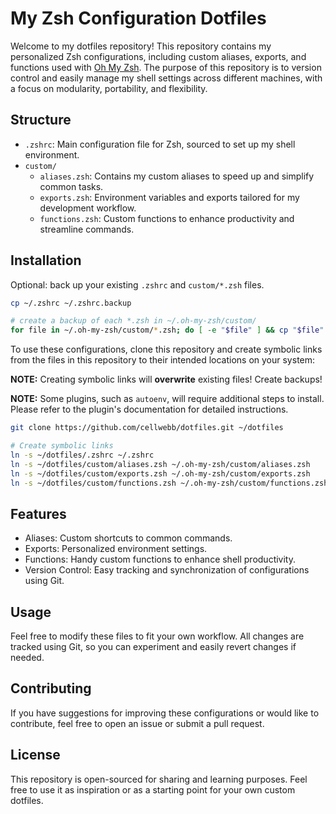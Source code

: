 # My Zsh Configuration Dotfiles

Welcome to my dotfiles repository! This repository contains my personalized Zsh configurations, including custom aliases, exports, and functions used with [Oh My Zsh](https://ohmyz.sh/). The purpose of this repository is to version control and easily manage my shell settings across different machines, with a focus on modularity, portability, and flexibility.

## Structure

- `.zshrc`: Main configuration file for Zsh, sourced to set up my shell environment.
- `custom/`
  - `aliases.zsh`: Contains my custom aliases to speed up and simplify common tasks.
  - `exports.zsh`: Environment variables and exports tailored for my development workflow.
  - `functions.zsh`: Custom functions to enhance productivity and streamline commands.

## Installation

Optional: back up your existing `.zshrc` and `custom/*.zsh` files.

```bash
cp ~/.zshrc ~/.zshrc.backup

# create a backup of each *.zsh in ~/.oh-my-zsh/custom/
for file in ~/.oh-my-zsh/custom/*.zsh; do [ -e "$file" ] && cp "$file" "$file.backup"; done
```

To use these configurations, clone this repository and create symbolic links from the files in this repository to their intended locations on your system:

**NOTE:** Creating symbolic links will **overwrite** existing files! Create backups!

**NOTE:** Some plugins, such as `autoenv`, will require additional steps to install. Please refer to the plugin's documentation for detailed instructions.

```bash
git clone https://github.com/cellwebb/dotfiles.git ~/dotfiles

# Create symbolic links 
ln -s ~/dotfiles/.zshrc ~/.zshrc
ln -s ~/dotfiles/custom/aliases.zsh ~/.oh-my-zsh/custom/aliases.zsh
ln -s ~/dotfiles/custom/exports.zsh ~/.oh-my-zsh/custom/exports.zsh
ln -s ~/dotfiles/custom/functions.zsh ~/.oh-my-zsh/custom/functions.zsh
```

## Features

- Aliases: Custom shortcuts to common commands.
- Exports: Personalized environment settings.
- Functions: Handy custom functions to enhance shell productivity.
- Version Control: Easy tracking and synchronization of configurations using Git.

## Usage

Feel free to modify these files to fit your own workflow. All changes are tracked using Git, so you can experiment and easily revert changes if needed.

## Contributing

If you have suggestions for improving these configurations or would like to contribute, feel free to open an issue or submit a pull request.

## License

This repository is open-sourced for sharing and learning purposes. Feel free to use it as inspiration or as a starting point for your own custom dotfiles.
